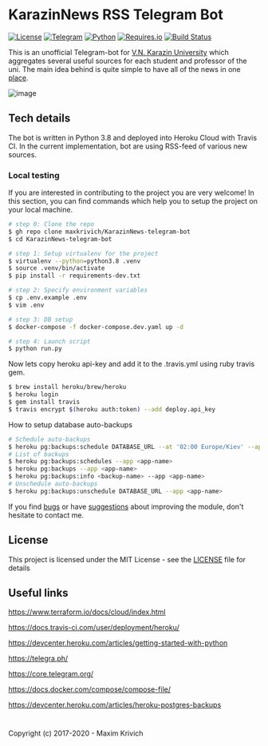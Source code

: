 # KarazinNews RSS Telegram Bot
[![License](https://img.shields.io/badge/license-MIT%20license-green.svg?style=flat)]()
[![Telegram](https://img.shields.io/badge/telegram-channel-orange.svg?style=flat)](https://t.me/karazina)
[![Python](https://img.shields.io/badge/python-3.8-blue.svg?style=flat)]()
[![Requires.io](https://requires.io/github/maxkrivich/KarazinNews-telegram-bot/requirements.svg?branch=master&style=flat)](https://requires.io/github/maxkrivich/KarazinNews-telegram-bot/requirements/?branch=master)
[![Build Status](https://travis-ci.org/maxkrivich/KarazinNews-telegram-bot.svg?branch=master)](https://travis-ci.org/maxkrivich/KarazinNews-telegram-bot)


This is an unofficial Telegram-bot for [V.N. Karazin University](http://univer.kharkov.ua/en) which aggregates several useful sources for each student and professor of the uni. The main idea behind is quite simple to have all of the news in one [place](https://t.me/karazina).

![image](https://user-images.githubusercontent.com/12199867/101933467-87ac6c00-3bdc-11eb-97e9-9d2364435f98.png)


## Tech details
The bot is written in Python 3.8 and deployed into Heroku Cloud with Travis CI. In the current implementation, bot are using RSS-feed of various new sources.


### Local testing
If you are interested in contributing to the project you are very welcome! In this section, you can find commands which help you to setup the project on your local machine.

```bash
# step 0: Clone the repo
$ gh repo clone maxkrivich/KarazinNews-telegram-bot
$ cd KarazinNews-telegram-bot

# step 1: Setup virtualenv for the project
$ virtualenv --python=python3.8 .venv
$ source .venv/bin/activate
$ pip install -r requirements-dev.txt

# step 2: Specify environment variables
$ cp .env.example .env
$ vim .env

# step 3: DB setup
$ docker-compose -f docker-compose.dev.yaml up -d

# step 4: Launch script
$ python run.py
```

Now lets copy heroku api-key and add it to the .travis.yml using ruby travis gem.
```bash
$ brew install heroku/brew/heroku
$ heroku login
$ gem install travis
$ travis encrypt $(heroku auth:token) --add deploy.api_key
```

How to setup database auto-backups
```bash
# Schedule auto-backups
$ heroku pg:backups:schedule DATABASE_URL --at '02:00 Europe/Kiev' --app <app-name>
# List of backups
$ heroku pg:backups:schedules --app <app-name>
$ heroku pg:backups --app <app-name>
$ heroku pg:backups:info <backup-name> --app <app-name>
# Unschedule auto-backups
$ heroku pg:backups:unschedule DATABASE_URL --app <app-name>
```

If you find [bugs] or have [suggestions] about improving the module, don't hesitate to contact me.

## License

This project is licensed under the MIT License - see the [LICENSE](https://github.com/maxkrivich/KarazinNews-telegram-bot/blob/master/LICENSE) file for details


## Useful links
https://www.terraform.io/docs/cloud/index.html

https://docs.travis-ci.com/user/deployment/heroku/

https://devcenter.heroku.com/articles/getting-started-with-python

https://telegra.ph/

https://core.telegram.org/

https://docs.docker.com/compose/compose-file/

https://devcenter.heroku.com/articles/heroku-postgres-backups


# 
Copyright (c) 2017-2020 - Maxim Krivich


[bugs]: <https://github.com/maxkrivich/KarazinNews-telegram-bot/issues>
[suggestions]: <https://github.com/maxkrivich/KarazinNews-telegram-bot/issues>
